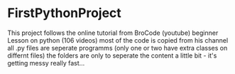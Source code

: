# FirstPythonProject
This project follows the online tutorial from BroCode (youtube) beginner Lesson on python (106 videos)
most of the code is copied from his channel
all .py files are seperate programms (only one or two have extra classes on differnt files)
the folders are only to seperate the content a little bit - it's getting messy really fast...
